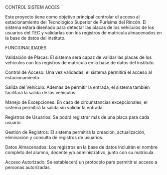CONTROL SISTEM ACCES

Este proyecto tiene como objetivo principal controlar el acceso al estacionamiento del Tecnológico Superior de Purísima del Rincón. El sistema estará diseñado para detectar las placas de los vehículos de los usuarios del TEC y validarlas con los registros de matrícula almacenados en la base de datos del instituto.

FUNCIONALIDADES



Validación de Placas: El sistema será capaz de validar las placas de los vehículos con los registros de matrícula en la base de datos del instituto.

Control de Acceso: Una vez validadas, el sistema permitirá el acceso al estacionamiento.

Salida del Vehículo: Además de permitir la entrada, el sistema también facilitará la salida de los vehículos.

Manejo de Excepciones: En caso de circunstancias excepcionales, el sistema permitirá la salida sin validar la entrada.

Registros de Usuarios: Se podrá registrar más de una placa para cada usuario.

Gestión de Registros: El sistema permitirá la creación, actualización, eliminación y consulta de registros de usuarios.

Datos Almacenados: Los registros en la base de datos incluirán el nombre completo del alumno, docente y/o administrativo, junto con su matrícula.

Acceso Autorizado: Se establecerá un protocolo para permitir el acceso a personas autorizadas.


